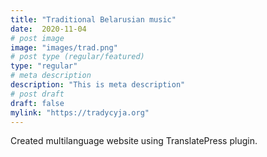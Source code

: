 ```yaml
---
title: "Traditional Belarusian music"
date:  2020-11-04
# post image
image: "images/trad.png"
# post type (regular/featured)
type: "regular"
# meta description
description: "This is meta description"
# post draft
draft: false
mylink: "https://tradycyja.org"
---
```

Created multilanguage website using TranslatePress plugin.
